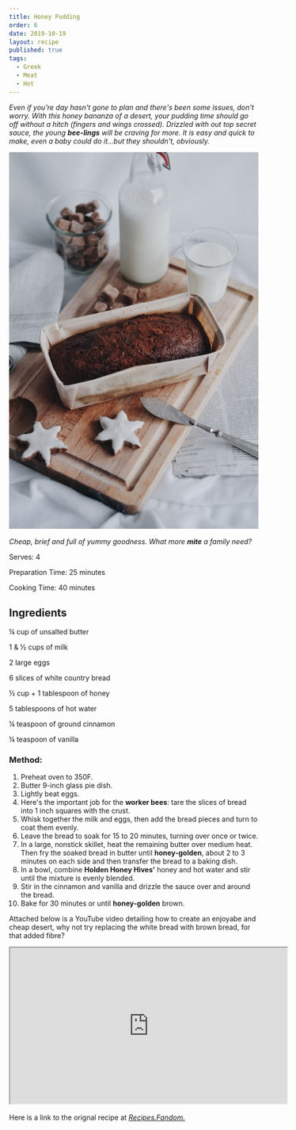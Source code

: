 ```yaml
---
title: Honey Pudding
order: 6
date: 2019-10-19
layout: recipe
published: true
tags:
  - Greek
  - Meat
  - Hot
---
```

*Even if you're day hasn't gone to plan and there's been some issues, don't worry. With this honey bananza of a desert, your pudding time should go off without a hitch (fingers and wings crossed). Drizzled with out top secret sauce, the young **bee-lings** will be craving for more. It is easy and quick to make, even a baby could do it...but they shouldn't, obviously.* 

![](../uploads/caroline-hernandez-xlka0cjabus-unsplash.jpg "Photo by Caroline Hernandez on Unsplash")

*Cheap, brief and full of yummy goodness. What more **mite** a family need?*

Serves: 4

Preparation Time: 25 minutes

Cooking Time: 40 minutes

## Ingredients

¼ cup of unsalted butter

1 & ½ cups of milk

2 large eggs

6 slices of white country bread

½ cup + 1 tablespoon of honey

5 tablespoons of hot water

¼ teaspoon of ground cinnamon

¼ teaspoon of vanilla

### Method:

1. Preheat oven to 350F.
2. Butter 9-inch glass pie dish.
3. Lightly beat eggs.
4. Here's the important job for the **worker bees**: tare the slices of bread into 1 inch squares with the crust.
5. Whisk together the milk and eggs, then add the bread pieces and turn to coat them evenly. 
6. Leave the bread to soak for 15 to 20 minutes, turning over once or twice.
7. In a large, nonstick skillet, heat the remaining butter over medium heat. Then fry the soaked bread in butter until **honey-golden**, about 2 to 3 minutes on each side and then transfer the bread to a baking dish.
8. In a bowl, combine **Holden Honey Hives'** honey and hot water and stir until the mixture is evenly blended. 
9. Stir in the cinnamon and vanilla and drizzle the sauce over and around the bread.
10. Bake for 30 minutes or until **honey-golden** brown.

Attached below is a YouTube video detailing how to create an enjoyabe and cheap desert, why not try replacing the white bread with brown bread, for that added fibre?

<div class="video-box"><iframe width="560" height="315" src="https://www.youtube.com/embed/https://youtu.be/UVrvuMq4hvM?rel=0" allow="accelerometer; autoplay; encrypted-media; gyroscope; picture-in-picture" allowfullscreen></iframe></div>

Here is a link to the orignal recipe at *[Recipes.Fandom.](https://recipes.fandom.com/wiki/Honey_Pudding)*